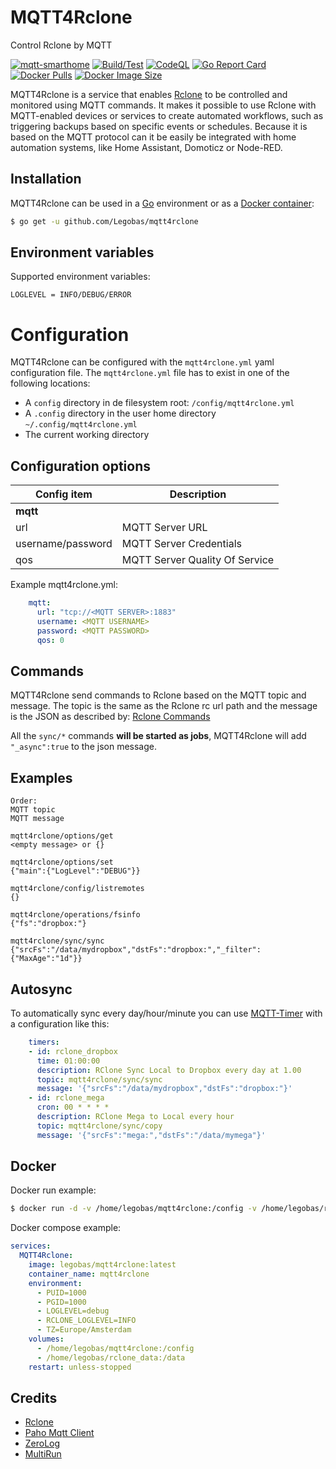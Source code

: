 # MQTT4Rclone

Control Rclone by MQTT

[![mqtt-smarthome](https://img.shields.io/badge/mqtt-smarthome-blue.svg?style=flat-square)](https://github.com/mqtt-smarthome/mqtt-smarthome)
[![Build/Test](https://github.com/Legobas/mqtt4rclone/actions/workflows/release.yml/badge.svg)](https://github.com/Legobas/mqtt4rclone/actions/workflows/release.yml)
[![CodeQL](https://github.com/Legobas/mqtt4rclone/actions/workflows/codeql.yml/badge.svg)](https://github.com/Legobas/mqtt4rclone/actions/workflows/codeql.yml)
[![Go Report Card](https://goreportcard.com/badge/github.com/Legobas/mqtt4rclone)](https://goreportcard.com/report/github.com/legobas/mqtt4rclone)
[![Docker Pulls](https://badgen.net/docker/pulls/legobas/mqtt4rclone?icon=docker&label=pulls)](https://hub.docker.com/r/legobas/mqtt4rclone)
[![Docker Image Size](https://badgen.net/docker/size/legobas/mqtt4rclone?icon=docker&label=image%20size)](https://hub.docker.com/r/legobas/mqtt4rclone)

MQTT4Rclone is a service that enables [Rclone](https://rclone.org) to be controlled and monitored using MQTT commands.
It makes it possible to use Rclone with MQTT-enabled devices or services to create automated workflows, such as triggering backups based on specific events or schedules.
Because it is based on the MQTT protocol can it be easily be integrated with home automation systems, like Home Assistant, Domoticz or Node-RED.

## Installation

MQTT4Rclone can be used in a [Go](https://go.dev) environment or as a [Docker container](#docker):

```bash
$ go get -u github.com/Legobas/mqtt4rclone
```

## Environment variables

Supported environment variables:

```
LOGLEVEL = INFO/DEBUG/ERROR
```

# Configuration

MQTT4Rclone can be configured with the `mqtt4rclone.yml` yaml configuration file.
The `mqtt4rclone.yml` file has to exist in one of the following locations:

 * A `config` directory in de filesystem root: `/config/mqtt4rclone.yml`
 * A `.config` directory in the user home directory `~/.config/mqtt4rclone.yml`
 * The current working directory

## Configuration options

| Config item               | Description                                                              |
| ------------------------- | ------------------------------------------------------------------------ |
| **mqtt**                  |                                                                          |
| url                       | MQTT Server URL                                                          |
| username/password         | MQTT Server Credentials                                                  |
| qos                       | MQTT Server Quality Of Service                                           |

Example mqtt4rclone.yml:

```yml
    mqtt:
      url: "tcp://<MQTT SERVER>:1883"
      username: <MQTT USERNAME>
      password: <MQTT PASSWORD>
      qos: 0
```      

## Commands

MQTT4Rclone send commands to Rclone based on the MQTT topic and message.
The topic is the same as the Rclone rc url path and the message is the JSON as described by: 
[Rclone Commands](https://rclone.org/rc/#supported-commands)

All the `sync/*` commands **will be started as jobs**, MQTT4Rclone will add `"_async":true` to the json message.

## Examples

```
Order:
MQTT topic
MQTT message

mqtt4rclone/options/get
<empty message> or {}

mqtt4rclone/options/set
{"main":{"LogLevel":"DEBUG"}}

mqtt4rclone/config/listremotes
{}

mqtt4rclone/operations/fsinfo
{"fs":"dropbox:"}

mqtt4rclone/sync/sync
{"srcFs":"/data/mydropbox","dstFs":"dropbox:","_filter":{"MaxAge":"1d"}}

```

## Autosync

To automatically sync every day/hour/minute you can use [MQTT-Timer](https://github.com/Legobas/mqtt-timer) with a configuration like this:

```yml
    timers:
    - id: rclone_dropbox
      time: 01:00:00
      description: RClone Sync Local to Dropbox every day at 1.00
      topic: mqtt4rclone/sync/sync
      message: '{"srcFs":"/data/mydropbox","dstFs":"dropbox:"}'
    - id: rclone_mega
      cron: 00 * * * *
      description: RClone Mega to Local every hour
      topic: mqtt4rclone/sync/copy
      message: '{"srcFs":"mega:","dstFs":"/data/mymega"}'
```

## Docker

Docker run example:

```bash
$ docker run -d -v /home/legobas/mqtt4rclone:/config -v /home/legobas/rclone_data:/data legobas/mqtt4rclone
```

Docker compose example:

```yml
services:
  MQTT4Rclone:
    image: legobas/mqtt4rclone:latest
    container_name: mqtt4rclone
    environment:
      - PUID=1000
      - PGID=1000
      - LOGLEVEL=debug
      - RCLONE_LOGLEVEL=INFO
      - TZ=Europe/Amsterdam
    volumes:
      - /home/legobas/mqtt4rclone:/config
      - /home/legobas/rclone_data:/data
    restart: unless-stopped
```

## Credits

* [Rclone](https://rclone.org)
* [Paho Mqtt Client](https://github.com/eclipse/paho.mqtt.golang)
* [ZeroLog](https://github.com/rs/zerolog)
* [MultiRun](https://nicolas-van.github.io/multirun)
